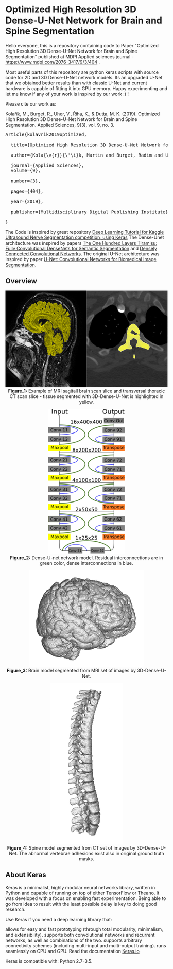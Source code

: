 # Optimized High Resolution 3D Dense-U-Net Network for Brain and Spine Segmentation
Hello everyone, this is a repository containing code to Paper "Optimized High Resolution 3D Dense-U-Net Network for Brain and Spine Segmentation" published at MDPI Applied sciences journal - https://www.mdpi.com/2076-3417/9/3/404 .

Most useful parts of this repository are python keras scripts with source code for 2D and 3D Dense-U-Net network models. Its an upgraded U-Net that we obtained better results than with classic U-Net and current hardware is capable of fitting it into GPU memory. Happy experimenting and let me know if any of your work is inspired by our work :) !

Please cite our work as:

Kolařík, M., Burget, R., Uher, V., Říha, K., & Dutta, M. K. (2019). Optimized High Resolution 3D Dense-U-Net Network for Brain and Spine Segmentation. Applied Sciences, 9(3), vol. 9, no. 3. 

<pre>
Article{kolavrik2019optimized,<br>
  title={Optimized High Resolution 3D Dense-U-Net Network for Brain and Spine Segmentation},<br>
  author={Kola{\v{r}}{\'\i}k, Martin and Burget, Radim and Uher, V{\'a}clav and {\v{R}}{\'\i}ha, Kamil and Dutta, Malay Kishore},<br>
  journal={Applied Sciences},
  volume={9},<br>
  number={3},<br>
  pages={404},<br>
  year={2019},<br>
  publisher={Multidisciplinary Digital Publishing Institute} <br>
}
</pre>

The Code is inspired by great repository [Deep Learning Tutorial for Kaggle Ultrasound Nerve Segmentation competition, using Keras](https://github.com/jocicmarko/ultrasound-nerve-segmentation)
The Dense-Unet architecture was inspired by papers [The One Hundred Layers Tiramisu: Fully Convolutional DenseNets for Semantic Segmentation](https://arxiv.org/pdf/1611.09326.pdf) and [Densely Connected Convolutional Networks](https://arxiv.org/pdf/1608.06993.pdf).
The original U-Net architecture was inspired by paper [U-Net: Convolutional Networks for Biomedical Image Segmentation](http://lmb.informatik.uni-freiburg.de/people/ronneber/u-net/).


## Overview

<p align="center">
  <img height="300" src="img/combination.png"> <br>
<b>Figure_1:</b> Example of MRI sagitall brain scan slice and transversal thoracic CT scan slice - tissue segmented with 3D-Dense-U-Net is highlighted in yellow.
</p>

<p align="center">
  <img height="450" src="img/unet_final.png"> <br>
<b>Figure_2:</b> Dense-U-net network model. Residual interconnections are in green color, dense interconnections in blue.
</p>

<p align="center">
  <img height="300" src="img/dense_brain.png"> <br>
<b>Figure_3:</b> Brain model segmented from MRI set of images by 3D-Dense-U-Net.
</p>

<p align="center">
  <img height="500" src="img/dense_spine.png"> <br>
<b>Figure_4:</b> Spine model segmented from CT set of images by 3D-Dense-U-Net. The abnormal vertebrae adhesions exist also in original ground truth masks.
</p>


## About Keras

Keras is a minimalist, highly modular neural networks library, written in Python and capable of running on top of either TensorFlow or Theano. It was developed with a focus on enabling fast experimentation. Being able to go from idea to result with the least possible delay is key to doing good research.

Use Keras if you need a deep learning library that:

allows for easy and fast prototyping (through total modularity, minimalism, and extensibility).
supports both convolutional networks and recurrent networks, as well as combinations of the two.
supports arbitrary connectivity schemes (including multi-input and multi-output training).
runs seamlessly on CPU and GPU.
Read the documentation [Keras.io](http://keras.io/)

Keras is compatible with: Python 2.7-3.5.
